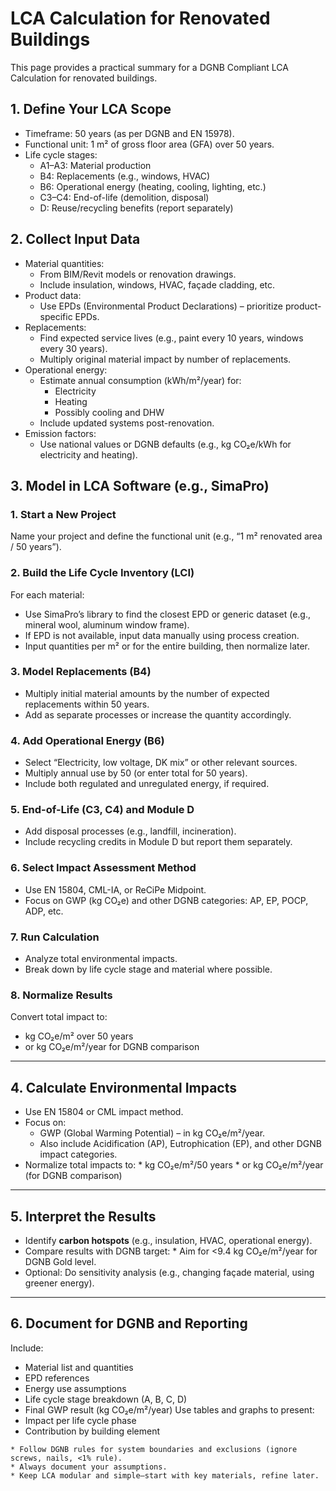 # LCA Calculation for Renovated Buildings
This page provides a practical summary for a DGNB Compliant LCA Calculation for renovated buildings.

## 1. Define Your LCA Scope
*	Timeframe: 50 years (as per DGNB and EN 15978).
*	Functional unit: 1 m² of gross floor area (GFA) over 50 years.
*	Life cycle stages:
    *	A1–A3: Material production
    *	B4: Replacements (e.g., windows, HVAC)
    *	B6: Operational energy (heating, cooling, lighting, etc.)
    *	C3–C4: End-of-life (demolition, disposal)
    *	D: Reuse/recycling benefits (report separately)

## 2. Collect Input Data
*	Material quantities:
    *	From BIM/Revit models or renovation drawings.
    *	Include insulation, windows, HVAC, façade cladding, etc.
*	Product data:
    *	Use EPDs (Environmental Product Declarations) – prioritize product-specific EPDs.
*	Replacements:
    *	Find expected service lives (e.g., paint every 10 years, windows every 30 years).
    *	Multiply original material impact by number of replacements.
*	Operational energy:
    *	Estimate annual consumption (kWh/m²/year) for:
        * Electricity
        * Heating
        * Possibly cooling and DHW
    * Include updated systems post-renovation.
* Emission factors:
    * Use national values or DGNB defaults (e.g., kg CO₂e/kWh for electricity and heating).

## 3. Model in LCA Software (e.g., SimaPro)
### 1. Start a New Project
Name your project and define the functional unit (e.g., “1 m² renovated area / 50 years”).
### 2. Build the Life Cycle Inventory (LCI)
For each material:
  * Use SimaPro’s library to find the closest EPD or generic dataset (e.g., mineral wool, aluminum window frame).
  * If EPD is not available, input data manually using process creation.
  * Input quantities per m² or for the entire building, then normalize later.
### 3. Model Replacements (B4)
  * Multiply initial material amounts by the number of expected replacements within 50 years.
  * Add as separate processes or increase the quantity accordingly.
### 4. Add Operational Energy (B6)
  * Select “Electricity, low voltage, DK mix” or other relevant sources.
  * Multiply annual use by 50 (or enter total for 50 years).
  * Include both regulated and unregulated energy, if required.
### 5. End-of-Life (C3, C4) and Module D
  * Add disposal processes (e.g., landfill, incineration).
  * Include recycling credits in Module D but report them separately.
### 6. Select Impact Assessment Method
  * Use EN 15804, CML-IA, or ReCiPe Midpoint.
  * Focus on GWP (kg CO₂e) and other DGNB categories: AP, EP, POCP, ADP, etc.
### 7. Run Calculation
  * Analyze total environmental impacts.
  * Break down by life cycle stage and material where possible.
### 8. Normalize Results
Convert total impact to:
  * kg CO₂e/m² over 50 years
  * or kg CO₂e/m²/year for DGNB comparison
________________________________________
## 4. Calculate Environmental Impacts
*	Use EN 15804 or CML impact method.
*	Focus on:
      * GWP (Global Warming Potential) – in kg CO₂e/m²/year.
      * Also include Acidification (AP), Eutrophication (EP), and other DGNB impact categories.
* Normalize total impacts to:
      * kg CO₂e/m²/50 years
      * or kg CO₂e/m²/year (for DGNB comparison)
________________________________________
## 5. Interpret the Results
* Identify **carbon hotspots** (e.g., insulation, HVAC, operational energy).
* Compare results with DGNB target:
      * Aim for <9.4 kg CO₂e/m²/year for DGNB Gold level.
* Optional: Do sensitivity analysis (e.g., changing façade material, using greener energy).
________________________________________
## 6. Document for DGNB and Reporting
Include:
* Material list and quantities
* EPD references
* Energy use assumptions
* Life cycle stage breakdown (A, B, C, D)
* Final GWP result (kg CO₂e/m²/year)
Use tables and graphs to present:
* Impact per life cycle phase
* Contribution by building element


```{admonition} Tips
* Follow DGNB rules for system boundaries and exclusions (ignore screws, nails, <1% rule).
* Always document your assumptions.
* Keep LCA modular and simple—start with key materials, refine later.
```
